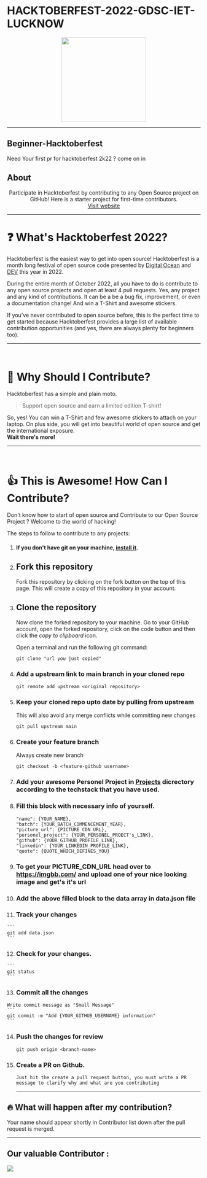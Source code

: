 
# HACKTOBERFEST-2022-GDSC-IET-LUCKNOW

<p align="center">
    <img src="https://github.com/GDSC-IET-LUCKNOW/Showcase-Hacktoberfest-2022/blob/main/assets/logo.png?raw=true" height="220px"  />
</p>
<hr>

## Beginner-Hacktoberfest
Need Your first pr for hacktoberfest 2k22 ? come on in 

## About

<div align="center">

Participate in Hacktoberfest by contributing to any Open Source project on GitHub! Here is a starter project for first-time contributors.
<br>
[Visit website](https://hacktoberfest.digitalocean.com/)

</div>
<hr>

# ❓ What's Hacktoberfest 2022?

Hacktoberfest is the easiest way to get into open source! Hacktoberfest is a month long festival of open source code presented by [Digital Ocean](https://www.digitalocean.com/) and [DEV](https://www.dev.to/) this year in 2022.

During the entire month of October 2022, all you have to do is contribute to any open source projects and open at least 4 pull requests. Yes, any project and any kind of contributions. It can be a be a bug fix, improvement, or even a documentation change! And win a T-Shirt and awesome stickers.

If you’ve never contributed to open source before, this is the perfect time to get started because Hacktoberfest provides a large list of available contribution opportunities (and yes, there are always plenty for beginners too).

---
<br>

# 👕 Why Should I Contribute?

Hacktoberfest has a simple and plain moto.

> Support open source and earn a limited edition T-shirt!

So, yes! You can win a T-Shirt and few awesome stickers to attach on your laptop. On plus side, you will get into beautiful world of open source and get the international exposure.  
**Wait there's more!**


---
<br>

# 👍 This is Awesome! How Can I Contribute?

Don't know how to start of open source and Contribute to our Open Source Project ? Welcome to the world of hacking!

The steps to follow to contribute to any projects:

1.  #### If you don't have git on your machine, [install it](https://help.github.com/articles/set-up-git/).

2.  ## Fork this repository

    Fork this repository by clicking on the fork button on the top of this page.
    This will create a copy of this repository in your account.

3.  ## Clone the repository

    Now clone the forked repository to your machine. Go to your GitHub account, open the forked repository, click on the code button and then click the _copy to clipboard_ icon.

    Open a terminal and run the following git command:

    ```
    git clone "url you just copied"
    ```

4.  ### Add a upstream link to main branch in your cloned repo
    ```
    git remote add upstream <original repository>
    ```
5.  ### Keep your cloned repo upto date by pulling from upstream
    This will also avoid any merge conflicts while committing new changes
    ```
    git pull upstream main
    ```
6.  ### Create your feature branch
    Always create new branch
    ```
    git checkout -b <feature-github username>
    ```
7.  ### Add your awesome Personel Project in [Projects](https://github.com/GDSC-IET-LUCKNOW/Showcase-Hacktoberfest-2022/tree/main/Projects) dicrectory according to the techstack that you have used.

8.  ### Fill this block with necessary info of yourself.
    ```
    "name": {YOUR_NAME},
    "batch": {YOUR_BATCH_COMMENCEMENT_YEAR},
    "picture_url": {PICTURE_CDN_URL},
    "personel_project": {YOUR_PERSONEL_PROECT's_LINK},
    "github": {YOUR_GITHUB_PROFILE_LINK},
    "linkedin": {YOUR_LINKEDIN_PROFILE_LINK},
    "quote": {QUOTE_WHICH_DEFINES_YOU}
    ```
9.  ### To get your PICTURE_CDN_URL head over to https://imgbb.com/ and upload one of your nice looking image and get's   it's url

10.  ### Add the above filled block to the data array in data.json file

11.  ### Track your changes
    ```
    git add data.json
    ```
12.  ### Check for your changes.
    ```
    git status
    ```
13.  ### Commit all the changes
    Write commit message as "Small Message"
    ```
    git commit -m "Add {YOUR_GITHUB_USERNAME} information"
    ```
14. ### Push the changes for review
    ```
    git push origin <branch-name>
    ```
15. ### Create a PR on Github.
        Just hit the create a pull request button, you must write a PR message to clarify why and what are you contributing
    <hr>

## 🔥 What will happen after my contribution?

Your name should appear shortly in Contributor list down after the pull request is merged.

---

## Our valuable Contributor :

<a href="https://github.com/GDSC-IET-LUCKNOW/Showcase-Hacktoberfest-2022">
  <img src="https://contributors-img.web.app/image?repo=GDSC-IET-LUCKNOW/Showcase-Hacktoberfest-2022" />
</a>

